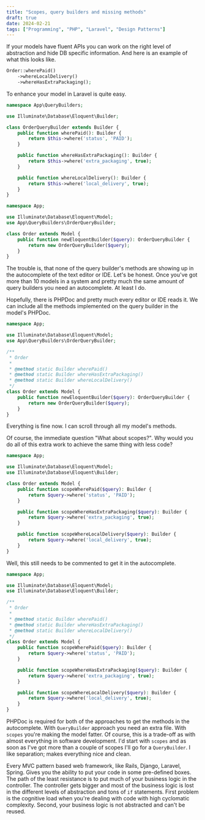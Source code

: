 ```yaml
---
title: "Scopes, query builders and missing methods"
draft: true
date: 2024-02-21
tags: ["Programming", "PHP", "Laravel", "Design Patterns"]
---
```


If your models have fluent APIs you can work on the right level of abstraction
and hide DB specific information. And here is an example of what this looks like.

```php
Order::wherePaid()
    ->whereLocalDelivery()
    ->whereHasExtraPackaging();
```

To enhance your model in Laravel is quite easy.

```php
namespace App\QueryBuilders;

use Illuminate\Database\Eloquent\Builder;

class OrderQueryBuilder extends Builder {
    public function wherePaid(): Builder {
        return $this->where('status', 'PAID');
    }

    public function whereHasExtraPackaging(): Builder {
        return $this->where('extra_packaging', true);
    }

    public function whereLocalDelivery(): Builder {
        return $this->where('local_delivery', true);
    }
}
```
```php
namespace App;

use Illuminate\Database\Eloquent\Model;
use App\QueryBuilders\OrderQueryBuilder;

class Order extends Model {
    public function newEloquentBuilder($query): OrderQueryBuilder {
        return new OrderQueryBuilder($query);
    }
}
```

The trouble is, that none of the query builder's methods are showing up in the
autocomplete of the text editor or IDE. Let's be honest. Once you've got more
than 10 models in a system and pretty much the same amount of query builders you
need an autocomplete. At least I do.

Hopefully, there is PHPDoc and pretty much every editor or IDE reads it. We can
include all the methods implemented on the query builder in the model's PHPDoc.

```php
namespace App;

use Illuminate\Database\Eloquent\Model;
use App\QueryBuilders\OrderQueryBuilder;

/**
 * Order
 *
 * @method static Builder wherePaid()
 * @method static Builder whereHasExtraPackaging()
 * @method static Builder whereLocalDelivery()
 */
class Order extends Model {
    public function newEloquentBuilder($query): OrderQueryBuilder {
        return new OrderQueryBuilder($query);
    }
}
```
Everything is fine now. I can scroll through all my model's methods. 

Of course, the immediate question "What about scopes?". Why would you
do all of this extra work to achieve the same thing with less code?

```php
namespace App;

use Illuminate\Database\Eloquent\Model;
use Illuminate\Database\Eloquent\Builder;

class Order extends Model {
    public function scopeWherePaid($query): Builder {
        return $query->where('status', 'PAID');
    }

    public function scopeWhereHasExtraPackaging($query): Builder {
        return $query->where('extra_packaging', true);
    }

    public function scopeWhereLocalDelivery($query): Builder {
        return $query->where('local_delivery', true);
    }
}
```

Well, this still needs to be commented to get it in the autocomplete.

```php
namespace App;

use Illuminate\Database\Eloquent\Model;
use Illuminate\Database\Eloquent\Builder;

/**
 * Order
 *
 * @method static Builder wherePaid()
 * @method static Builder whereHasExtraPackaging()
 * @method static Builder whereLocalDelivery()
 */
class Order extends Model {
    public function scopeWherePaid($query): Builder {
        return $query->where('status', 'PAID');
    }

    public function scopeWhereHasExtraPackaging($query): Builder {
        return $query->where('extra_packaging', true);
    }

    public function scopeWhereLocalDelivery($query): Builder {
        return $query->where('local_delivery', true);
    }
}
```

PHPDoc is required for both of the approaches to get the methods in the
autocomplete. With `QueryBuilder` approach you need an extra file. With
`scopes` you're making the model fatter. Of course, this is a trade-off as with
almost everything in software development. I'd start with `scopes` and as soon
as I've got more than a couple of scopes I'll go for a `QueryBuilder`. I like
separation; makes everything nice and clean.

Every MVC pattern based web framework, like Rails, Django, Laravel, Spring.
Gives you the ability to put your code in some pre-defined boxes. The path of
the least resistance is to put much of your business logic in the controller.
The controller gets bigger and most of the business logic is lost in the
different levels of abstraction and tons of `if` statements. First problem is
the cognitive load when you're dealing with code with high cyclomatic complexity.
Second, your business logic is not abstracted and can't be reused. 



